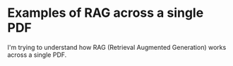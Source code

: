 # Examples of RAG across a single PDF

I'm trying to understand how RAG (Retrieval Augmented Generation) works across a single PDF.